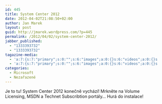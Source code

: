 ```yaml
---
id: 445
title: System Center 2012
date: 2012-04-02T21:08:50+02:00
author: Jan Marek
layout: post
guid: http://jmarek.wordpress.com/?p=445
permalink: /2012/04/02/system-center-2012/
jabber_published:
  - "1333393732"
  - "1333393732"
tagazine-media:
  - 'a:7:{s:7:"primary";s:0:"";s:6:"images";a:0:{}s:6:"videos";a:0:{}s:11:"image_count";s:1:"0";s:6:"author";s:8:"17238236";s:7:"blog_id";s:8:"16623371";s:9:"mod_stamp";s:19:"2012-04-02 19:08:50";}'
  - 'a:7:{s:7:"primary";s:0:"";s:6:"images";a:0:{}s:6:"videos";a:0:{}s:11:"image_count";s:1:"0";s:6:"author";s:8:"17238236";s:7:"blog_id";s:8:"16623371";s:9:"mod_stamp";s:19:"2012-04-02 19:08:50";}'
categories:
  - Microsoft
  - Nezařazené
---
```

Je to tu! System Center 2012 konečně vychází! Mrkněte na Volume Licensing, MSDN a Technet Subscribtion portály&#8230; Hurá do instalace!
